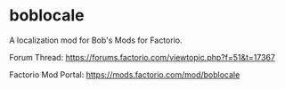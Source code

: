 # boblocale
A localization mod for Bob's Mods for Factorio.

Forum Thread: https://forums.factorio.com/viewtopic.php?f=51&t=17367

Factorio Mod Portal: https://mods.factorio.com/mod/boblocale
